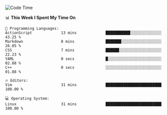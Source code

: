 <!-- [![Top Langs](https://github-readme-stats.vercel.app/api/top-langs/?username=gagahsyuja&theme=dracula&hide_border=true&border_radius=7)](https://github.com/anuraghazra/github-readme-stats) -->

<!--START_SECTION:waka-->
![Code Time](http://img.shields.io/badge/Code%20Time-184%20hrs%2014%20mins-blue)

📊 **This Week I Spent My Time On** 

```text
💬 Programming Languages: 
ActionScript             13 mins             ███████████░░░░░░░░░░░░░░   43.25 % 
Markdown                 8 mins              ███████░░░░░░░░░░░░░░░░░░   26.05 % 
CSS                      7 mins              ██████░░░░░░░░░░░░░░░░░░░   22.23 % 
YAML                     0 secs              █░░░░░░░░░░░░░░░░░░░░░░░░   02.88 % 
C++                      0 secs              ░░░░░░░░░░░░░░░░░░░░░░░░░   01.88 % 

🔥 Editors: 
Vim                      31 mins             █████████████████████████   100.00 % 

💻 Operating System: 
Linux                    31 mins             █████████████████████████   100.00 % 
```


<!--END_SECTION:waka-->
